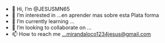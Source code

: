 - 👋 Hi, I’m @JESUSMN65
- 👀 I’m interested in ...en aprender mas sobre esta 
Plata forma
- 🌱 I’m currently learning ...
- 💞️ I’m looking to collaborate on ...
- 📫 How to reach me ...mirandaloco1234jesus@gmail.com

<!---
JESUSMN65/JESUSMN65 is a ✨ special ✨ repository because its `README.md` (this file) appears on your GitHub profile.
You can click the Preview link to take a look at your changes.
--->
